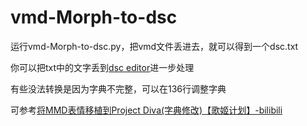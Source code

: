 # vmd-Morph-to-dsc
运行vmd-Morph-to-dsc.py，把vmd文件丢进去，就可以得到一个dsc.txt<p>
你可以把txt中的文字丢到<a href="https://nastys.github.io/dsceditor/">dsc editor</a>进一步处理
<p>有些没法转换是因为字典不完整，可以在136行调整字典
<p>可参考<a href="https://b23.tv/5Cb1ala">将MMD表情移植到Project Diva(字典修改)【歌姬计划】-bilibili</a>

